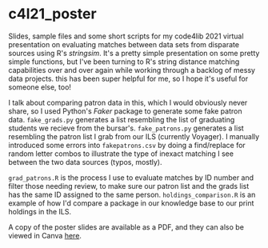 # c4l21_poster

Slides, sample files and some short scripts for my code4lib 2021 virtual presentation on evaluating matches between data sets from disparate sources using R's _stringsim_. It's a pretty simple presentation on some pretty simple functions, but I've been turning to R's string distance matching capabilities over and over again while working through a backlog of messy data projects. this has been super helpful for me, so I hope it's useful for someone else, too!

I talk about comparing patron data in this, which I would obviously never share, so I used Python's _Faker_ package to generate some fake patron data. `fake_grads.py` generates a list resembling the list of graduating students we recieve from the bursar's. `fake_patrons.py` generates a list resembling the patron list I grab from our ILS (currently Voyager). I manually introduced some errors into `fakepatrons.csv` by doing a find/replace for random letter combos to illustrate the type of inexact matching I see between the two data sources (typos, mostly). 

`grad_patrons.R` is the process I use to evaluate matches by ID number and filter those needing review, to make sure our patron list and the grads list has the same ID assigned to the same person. `holdings_comparison.R` is an example of how I'd compare a package in our knowledge base to our print holdings in the ILS.

A copy of the poster slides are available as a PDF, and they can also be viewed in Canva [here](https://www.canva.com/design/DAEY17act7w/dWblIhSUdnnNjoFrwHTcWg/view?utm_content=DAEY17act7w&utm_campaign=designshare&utm_medium=link&utm_source=publishsharelink).
